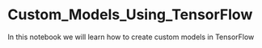 # Custom_Models_Using_TensorFlow
In this notebook we will learn how to create custom models in TensorFlow
